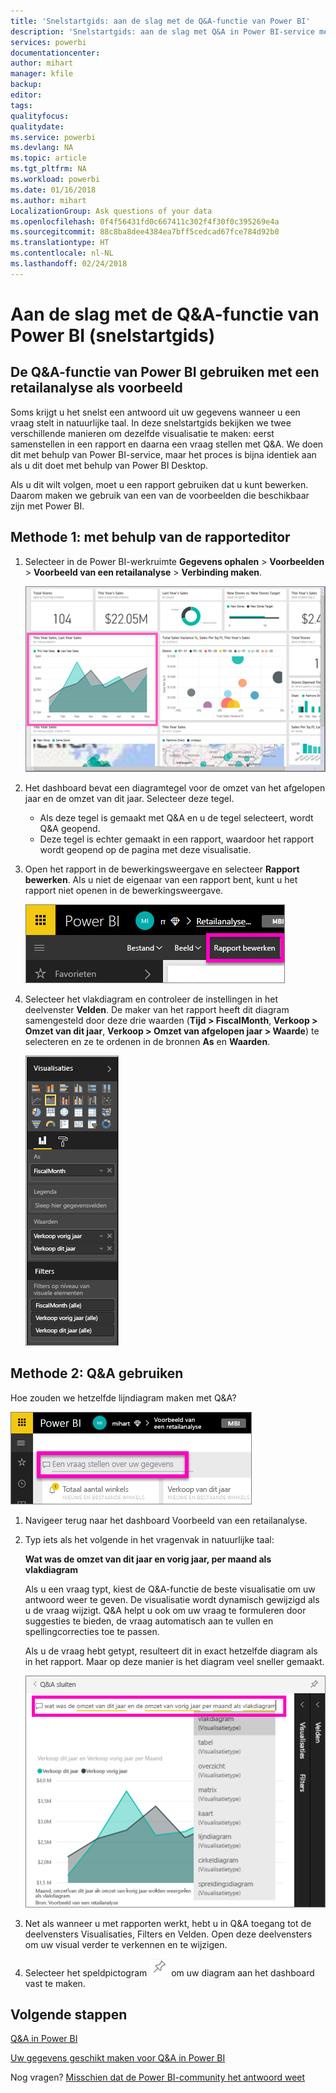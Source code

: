 ```yaml
---
title: 'Snelstartgids: aan de slag met de Q&A-functie van Power BI'
description: 'Snelstartgids: aan de slag met Q&A in Power BI-service met een retailanalyse als voorbeeld'
services: powerbi
documentationcenter: 
author: mihart
manager: kfile
backup: 
editor: 
tags: 
qualityfocus: 
qualitydate: 
ms.service: powerbi
ms.devlang: NA
ms.topic: article
ms.tgt_pltfrm: NA
ms.workload: powerbi
ms.date: 01/16/2018
ms.author: mihart
LocalizationGroup: Ask questions of your data
ms.openlocfilehash: 0f4f56431fd0c667411c302f4f30f0c395269e4a
ms.sourcegitcommit: 88c8ba8dee4384ea7bff5cedcad67fce784d92b0
ms.translationtype: HT
ms.contentlocale: nl-NL
ms.lasthandoff: 02/24/2018
---
```

# <a name="get-started-with-power-bi-qa-quickstart"></a>Aan de slag met de Q&A-functie van Power BI (snelstartgids)
## <a name="use-power-bi-qa-with-the-retail-analysis-sample"></a>De Q&A-functie van Power BI gebruiken met een retailanalyse als voorbeeld
Soms krijgt u het snelst een antwoord uit uw gegevens wanneer u een vraag stelt in natuurlijke taal.  In deze snelstartgids bekijken we twee verschillende manieren om dezelfde visualisatie te maken: eerst samenstellen in een rapport en daarna een vraag stellen met Q&A. We doen dit met behulp van Power BI-service, maar het proces is bijna identiek aan als u dit doet met behulp van Power BI Desktop.

Als u dit wilt volgen, moet u een rapport gebruiken dat u kunt bewerken. Daarom maken we gebruik van een van de voorbeelden die beschikbaar zijn met Power BI.

## <a name="method-1-using-the-report-editor"></a>Methode 1: met behulp van de rapporteditor
1. Selecteer in de Power BI-werkruimte **Gegevens ophalen** \> **Voorbeelden** \> **Voorbeeld van een retailanalyse**  >  **Verbinding maken**.
   
    ![](media/power-bi-visualization-introduction-to-q-and-a/power-bi-dashboard.png)
2. Het dashboard bevat een diagramtegel voor de omzet van het afgelopen jaar en de omzet van dit jaar.  Selecteer deze tegel. 
   
   * Als deze tegel is gemaakt met Q&A en u de tegel selecteert, wordt Q&A geopend. 
   * Deze tegel is echter gemaakt in een rapport, waardoor het rapport wordt geopend op de pagina met deze visualisatie.
3. Open het rapport in de bewerkingsweergave en selecteer **Rapport bewerken**.  Als u niet de eigenaar van een rapport bent, kunt u het rapport niet openen in de bewerkingsweergave.
   
    ![](media/power-bi-visualization-introduction-to-q-and-a/power-bi-edit-report.png)
4. Selecteer het vlakdiagram en controleer de instellingen in het deelvenster **Velden**.  De maker van het rapport heeft dit diagram samengesteld door deze drie waarden (**Tijd > FiscalMonth**, **Verkoop > Omzet van dit jaar**, **Verkoop > Omzet van afgelopen jaar > Waarde**) te selecteren en ze te ordenen in de bronnen **As** en **Waarden**.
   
    ![](media/power-bi-visualization-introduction-to-q-and-a/gnatutorial_3-new.png)

## <a name="method-2-using-qa"></a>Methode 2: Q&A gebruiken
Hoe zouden we hetzelfde lijndiagram maken met Q&A?

![](media/power-bi-visualization-introduction-to-q-and-a/power-bi-qna.png)

1. Navigeer terug naar het dashboard Voorbeeld van een retailanalyse.
2. Typ iets als het volgende in het vragenvak in natuurlijke taal:
   
   **Wat was de omzet van dit jaar en vorig jaar, per maand als vlakdiagram**
   
   Als u een vraag typt, kiest de Q&A-functie de beste visualisatie om uw antwoord weer te geven. De visualisatie wordt dynamisch gewijzigd als u de vraag wijzigt. Q&A helpt u ook om uw vraag te formuleren door suggesties te bieden, de vraag automatisch aan te vullen en spellingcorrecties toe te passen.
   
   Als u de vraag hebt getypt, resulteert dit in exact hetzelfde diagram als in het rapport.  Maar op deze manier is het diagram veel sneller gemaakt.
   
   ![](media/power-bi-visualization-introduction-to-q-and-a/powerbi-qna-areachart.png)
3. Net als wanneer u met rapporten werkt, hebt u in Q&A toegang tot de deelvensters Visualisaties, Filters en Velden.  Open deze deelvensters om uw visual verder te verkennen en te wijzigen.
4. Selecteer het speldpictogram ![](media/power-bi-visualization-introduction-to-q-and-a/pinnooutline.png) om uw diagram aan het dashboard vast te maken.

## <a name="next-steps"></a>Volgende stappen
[Q&A in Power BI](power-bi-q-and-a.md)

[Uw gegevens geschikt maken voor Q&A in Power BI](service-prepare-data-for-q-and-a.md)

Nog vragen? [Misschien dat de Power BI-community het antwoord weet](http://community.powerbi.com/)

